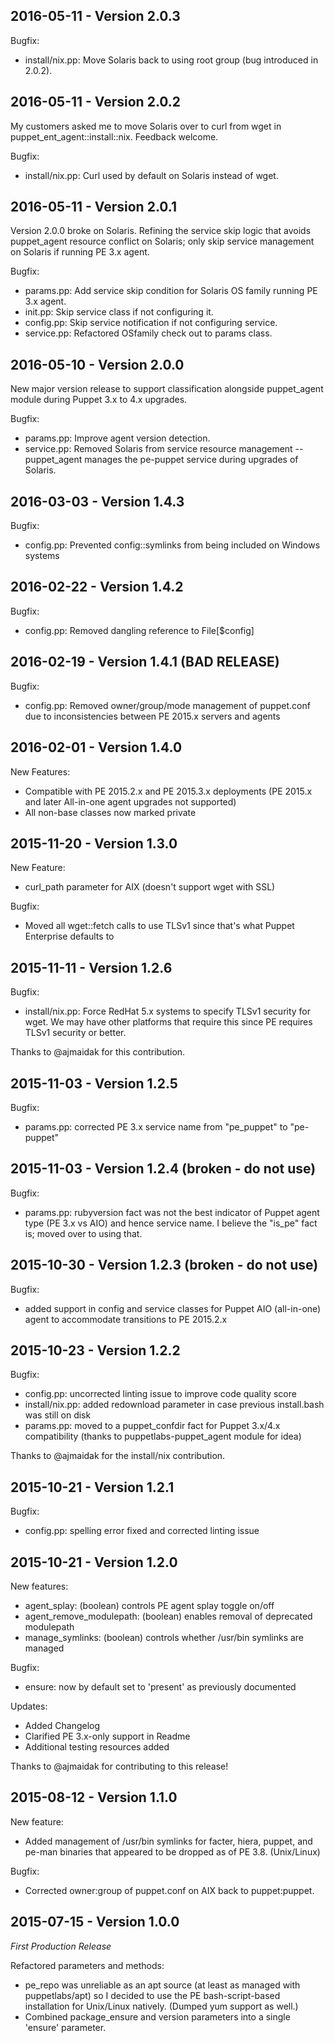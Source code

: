 ## 2016-05-11 - Version 2.0.3

Bugfix:
* install/nix.pp: Move Solaris back to using root group (bug introduced in 2.0.2).

## 2016-05-11 - Version 2.0.2

My customers asked me to move Solaris over to curl from wget in puppet_ent_agent::install::nix.  Feedback welcome.

Bugfix:
* install/nix.pp: Curl used by default on Solaris instead of wget.

## 2016-05-11 - Version 2.0.1

Version 2.0.0 broke on Solaris.  Refining the service skip logic that avoids puppet_agent resource conflict on Solaris; only skip service management on Solaris if running PE 3.x agent.

Bugfix:
* params.pp: Add service skip condition for Solaris OS family running PE 3.x agent.
* init.pp: Skip service class if not configuring it.
* config.pp: Skip service notification if not configuring service.
* service.pp: Refactored OSfamily check out to params class.

## 2016-05-10 - Version 2.0.0

New major version release to support classification alongside puppet_agent module during Puppet 3.x to 4.x upgrades.

Bugfix:
* params.pp: Improve agent version detection.
* service.pp: Removed Solaris from service resource management -- puppet_agent manages the pe-puppet service during upgrades of Solaris.

## 2016-03-03 - Version 1.4.3

Bugfix:
* config.pp: Prevented config::symlinks from being included on Windows systems

## 2016-02-22 - Version 1.4.2

Bugfix:
* config.pp: Removed dangling reference to File[$config]

## 2016-02-19 - Version 1.4.1 (BAD RELEASE)

Bugfix:
* config.pp: Removed owner/group/mode management of puppet.conf due to inconsistencies between PE 2015.x servers and agents

## 2016-02-01 - Version 1.4.0

New Features:
* Compatible with PE 2015.2.x and PE 2015.3.x deployments (PE 2015.x and later All-in-one agent upgrades not supported)
* All non-base classes now marked private

## 2015-11-20 - Version 1.3.0

New Feature:
* curl_path parameter for AIX (doesn't support wget with SSL)

Bugfix:
* Moved all wget::fetch calls to use TLSv1 since that's what Puppet Enterprise defaults to

## 2015-11-11 - Version 1.2.6

Bugfix:
* install/nix.pp: Force RedHat 5.x systems to specify TLSv1 security for wget.  We may have other platforms that require this since PE requires TLSv1 security or better.

Thanks to @ajmaidak for this contribution.

## 2015-11-03 - Version 1.2.5

Bugfix:
* params.pp: corrected PE 3.x service name from "pe_puppet" to "pe-puppet"

## 2015-11-03 - Version 1.2.4 (broken - do not use)

Bugfix:
* params.pp: rubyversion fact was not the best indicator of Puppet agent type (PE 3.x vs AIO) and hence service name.  I believe the "is_pe" fact is; moved over to using that.

## 2015-10-30 - Version 1.2.3 (broken - do not use)

Bugfix:
* added support in config and service classes for Puppet AIO (all-in-one) agent to accommodate transitions to PE 2015.2.x

## 2015-10-23 - Version 1.2.2

Bugfix:
* config.pp: uncorrected linting issue to improve code quality score
* install/nix.pp: added redownload parameter in case previous install.bash was still on disk
* params.pp: moved to a puppet_confdir fact for Puppet 3.x/4.x compatibility (thanks to puppetlabs-puppet_agent module for idea)

Thanks to @ajmaidak for the install/nix contribution.

## 2015-10-21 - Version 1.2.1

Bugfix:
* config.pp: spelling error fixed and corrected linting issue

## 2015-10-21 - Version 1.2.0

New features:
* agent_splay: (boolean) controls PE agent splay toggle on/off
* agent_remove_modulepath: (boolean) enables removal of deprecated modulepath
* manage_symlinks: (boolean) controls whether /usr/bin symlinks are managed

Bugfix:
* ensure: now by default set to 'present' as previously documented

Updates:
* Added Changelog
* Clarified PE 3.x-only support in Readme
* Additional testing resources added

Thanks to @ajmaidak for contributing to this release!

## 2015-08-12 - Version 1.1.0

New feature:
* Added management of /usr/bin symlinks for facter, hiera, puppet, and pe-man binaries that appeared to be dropped as of PE 3.8. (Unix/Linux)

Bugfix:
* Corrected owner:group of puppet.conf on AIX back to puppet:puppet.

## 2015-07-15 - Version 1.0.0

*First Production Release*

Refactored parameters and methods:
* pe_repo was unreliable as an apt source (at least as managed with puppetlabs/apt) so I decided to use the PE bash-script-based installation for Unix/Linux natively. (Dumped yum support as well.)
* Combined package_ensure and version parameters into a single 'ensure' parameter.
